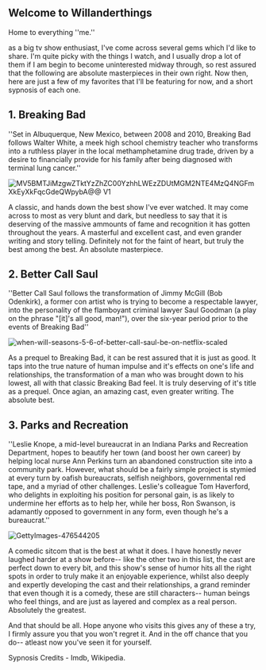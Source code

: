 



## Welcome to Willanderthings
Home to everything ''me.''

as a big tv show enthusiast, I've come across several gems which I'd like to share. I'm quite picky with the things I watch, and I usually drop a lot of them if I am begin to become uninterested midway through, so rest assured that the following are absolute masterpieces in their own right. Now then, here are just a few of my favorites that I'll be featuring for now, and a short sypnosis of each one. 

## 1. Breaking Bad 
''Set in Albuquerque, New Mexico, between 2008 and 2010, Breaking Bad follows Walter White, a meek high school chemistry teacher who transforms into a ruthless player in the local methamphetamine drug trade, driven by a desire to financially provide for his family after being diagnosed with terminal lung cancer.''

![MV5BMTJiMzgwZTktYzZhZC00YzhhLWEzZDUtMGM2NTE4MzQ4NGFmXkEyXkFqcGdeQWpybA@@ _V1_](https://user-images.githubusercontent.com/97215210/161300899-1e722033-c29e-413e-8fc6-e0343539ca11.jpg)

A classic, and hands down the best show I've ever watched. It may come across to most as very blunt and dark, but needless to say that it is deserving of the massive ammounts of fame and recognition it has gotten throughout the years. A masterful and excellent cast, and even grander writing and story telling. Definitely not for the faint of heart, but truly the best among the best. An absolute masterpiece.  


## 2. Better Call Saul
''Better Call Saul follows the transformation of Jimmy McGill (Bob Odenkirk), a former con artist who is trying to become a respectable lawyer, into the personality of the flamboyant criminal lawyer Saul Goodman (a play on the phrase "[it]'s all good, man!"), over the six-year period prior to the events of Breaking Bad''

![when-will-seasons-5-6-of-better-call-saul-be-on-netflix-scaled](https://user-images.githubusercontent.com/97215210/161301446-b151c93f-4698-4973-a82d-527e32fe5476.jpg)

As a prequel to Breaking Bad, it can be rest assured that it is just as good. It taps into the true nature of human impulse and it's effects on one's life and relationships, the transformation of a man who was brought down to his lowest, all with that classic Breaking Bad feel. It is truly deserving of it's title as a prequel. Once agian, an amazing cast, even greater writing. The absolute best. 


## 3. Parks and Recreation 
''Leslie Knope, a mid-level bureaucrat in an Indiana Parks and Recreation Department, hopes to beautify her town (and boost her own career) by helping local nurse Ann Perkins turn an abandoned construction site into a community park. However, what should be a fairly simple project is stymied at every turn by oafish bureaucrats, selfish neighbors, governmental red tape, and a myriad of other challenges. Leslie's colleague Tom Haverford, who delights in exploiting his position for personal gain, is as likely to undermine her efforts as to help her, while her boss, Ron Swanson, is adamantly opposed to government in any form, even though he's a bureaucrat.''

![GettyImages-476544205](https://user-images.githubusercontent.com/97215210/161301173-f509b5ba-60c8-4860-9875-4d216593a29f.jpg)

A comedic sitcom that is the best at what it does. I have honestly never laughed harder at a show before-- like the other two in this list, the cast are perfect down to every bit, and this show's sense of humor hits all the right spots in order to truly make it an enjoyable experience, whilst also deeply and expertly developing the cast and their relationships, a grand reminder that even though it is a comedy, these are still characters-- human beings who feel things, and are just as layered and complex as a real person. Absolutely the greatest. 

And that should be all. Hope anyone who visits this gives any of these a try, I firmly assure you that you won't regret it. And in the off chance that you do-- atleast now you've seen it for yourself.

Sypnosis Credits - Imdb, Wikipedia. 

